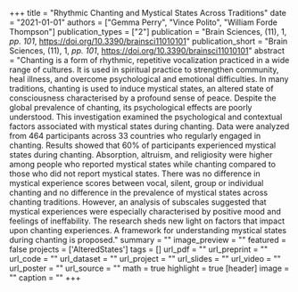 +++
title = "Rhythmic Chanting and Mystical States Across Traditions"
date = "2021-01-01"
authors = ["Gemma Perry", "Vince Polito", "William Forde Thompson"]
publication_types = ["2"]
publication = "Brain Sciences, (11), 1, _pp. 101_, https://doi.org/10.3390/brainsci11010101"
publication_short = "Brain Sciences, (11), 1, _pp. 101_, https://doi.org/10.3390/brainsci11010101"
abstract = "Chanting is a form of rhythmic, repetitive vocalization practiced in a wide range of cultures. It is used in spiritual practice to strengthen community, heal illness, and overcome psychological and emotional difficulties. In many traditions, chanting is used to induce mystical states, an altered state of consciousness characterised by a profound sense of peace. Despite the global prevalence of chanting, its psychological effects are poorly understood. This investigation examined the psychological and contextual factors associated with mystical states during chanting. Data were analyzed from 464 participants across 33 countries who regularly engaged in chanting. Results showed that 60% of participants experienced mystical states during chanting. Absorption, altruism, and religiosity were higher among people who reported mystical states while chanting compared to those who did not report mystical states. There was no difference in mystical experience scores between vocal, silent, group or individual chanting and no difference in the prevalence of mystical states across chanting traditions. However, an analysis of subscales suggested that mystical experiences were especially characterised by positive mood and feelings of ineffability. The research sheds new light on factors that impact upon chanting experiences. A framework for understanding mystical states during chanting is proposed."
summary = ""
image_preview = ""
featured = false
projects = ['AlteredStates']
tags = []
url_pdf = ""
url_preprint = ""
url_code = ""
url_dataset = ""
url_project = ""
url_slides = ""
url_video = ""
url_poster = ""
url_source = ""
math = true
highlight = true
[header]
image = ""
caption = ""
+++
